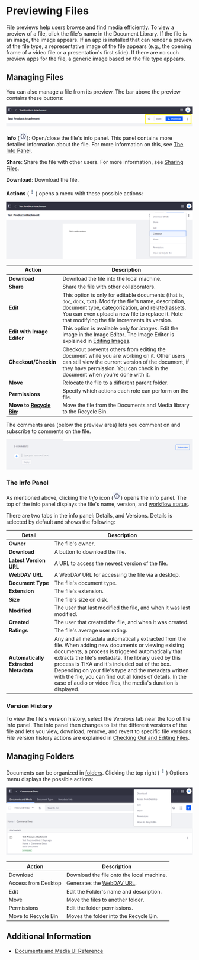 # Previewing Files

File previews help users browse and find media efficiently. To view a preview of a file, click the file's name in the Document Library. If the file is an image, the image appears. If an app is installed that can render a preview of the file type, a representative image of the file appears (e.g., the opening frame of a video file or a presentation's first slide). If there are no such preview apps for the file, a generic image based on the file type appears.

## Managing Files

You can also manage a file from its preview. The bar above the preview contains these buttons:

![This is the top bar for document previews.](./previewing-files/images/01.png)

**Info** (![Info](../../../images/icon-information.png)): Open/close the file's info panel. This panel contains more detailed information about the file. For more information on this, see [The Info Panel](#the-info-panel).

**Share**: Share the file with other users. For more information, see [Sharing Files](../publishing-and-sharing/managing-document-access/sharing-documents-with-other-users.md).

**Download**: Download the file.

**Actions** (![Actions](../../../images/icon-actions.png)) opens a menu with these possible actions:

![Here are the options on the Actions menu.](./previewing-files/images/02.png)

| Action | Description |
| --- | --- |
| **Download** | Download the file into the local machine. |
| **Share** | Share the file with other collaborators. |
| **Edit** | This option is only for editable documents (that is, `doc`, `docx`, `txt`). Modify the file's name, description, document type, categorization, and [related assets](https://help.liferay.com/hc/articles/360028820532-Defining-Content-Relationships). You can even upload a new file to replace it. Note that modifying the file increments its version. |
| **Edit with Image Editor** | This option is available only for _images_. Edit the image in the Image Editor. The Image Editor is explained in [Editing Images](./editing-images.md). |
| **Checkout/Checkin** | Checkout prevents others from editing the document while you are working on it. Other users can still view the current version of the document, if they have permission. You can check in the document when you're done with it. |
| **Move** | Relocate the file to a different parent folder. |
| **Permissions** | Specify which actions each role can perform on the file. |
| **Move to [Recycle Bin](../../recycle-bin/user-guide/introduction-to-the-recycle-bin.md):** | Move the file from the Documents and Media library to the Recycle Bin. |

The comments area (below the preview area) lets you comment on and subscribe to comments on the file.

![Here is the comments section.](./previewing-files/images/03.png)

### The Info Panel

As mentioned above, clicking the *Info* icon (![Info](../../../images/icon-information.png)) opens the info panel. The top of the info panel displays the file's name, version, and [workflow status](../../../process-automation/workflow/introduction-to-workflow.md).

There are two tabs in the info panel: Details, and Versions. Details is selected by default and shows the following:

| Detail | Description |
| --- | --- |
| **Owner** | The file's owner. |
| **Download** | A button to download the file. |
| **Latest Version URL** | A URL to access the newest version of the file. |
| **WebDAV URL** | A WebDAV URL for accessing the file via a desktop. |
| **Document Type** | The file's document type. |
| **Extension** | The file's extension. |
| **Size** | The file's size on disk. |
| **Modified** | The user that last modified the file, and when it was last modified. |
| **Created** | The user that created the file, and when it was created. |
| **Ratings** | The file's average user rating. |
| **Automatically Extracted Metadata** | Any and all metadata automatically extracted from the file. When adding new documents or viewing existing documents, a process is triggered automatically that extracts the file's metadata. The library used by this process is TIKA and it's included out of the box. Depending on your file's type and the metadata written with the file, you can find out all kinds of details. In the case of audio or video files, the media's duration is displayed. |

### Version History

To view the file's version history, select the *Versions* tab near the top of the info panel. The info panel then changes to list the different versions of the file and lets you view, download, remove, and revert to specific file versions. File version history actions are explained in [Checking Out and Editing Files](../publishing-and-sharing/managing-document-access/managing-document-changes-with-checkout.md).

## Managing Folders

Documents can be organized in [folders](./creating-folders.md). Clicking the top right (![Actions](../../../images/icon-actions.png)) Options menu displays the possible actions:

![Here are the Folder Options.](./previewing-files/images/04.png)

| Action | Description |
| --- | --- |
| Download | Download the file onto the local machine. |
| Access from Desktop | Generates the [WebDAV URL](../publishing-and-sharing/accessing-documents-with-webdav.md). |
| Edit | Edit the Folder's name and description. |
| Move | Move the files to another folder. |
| Permissions | Edit the folder permissions. |
| Move to Recycle Bin | Moves the folder into the Recycle Bin. |

## Additional Information

* [Documents and Media UI Reference](../documents-and-media-ui-reference.md)
